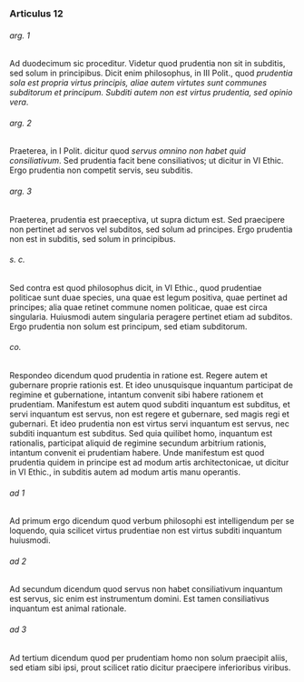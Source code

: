 ### Articulus 12

###### arg. 1
Ad duodecimum sic proceditur. Videtur quod prudentia non sit in subditis, sed solum in principibus. Dicit enim philosophus, in III Polit., quod *prudentia sola est propria virtus principis, aliae autem virtutes sunt communes subditorum et principum. Subditi autem non est virtus prudentia, sed opinio vera*.

###### arg. 2
Praeterea, in I Polit. dicitur quod *servus omnino non habet quid consiliativum*. Sed prudentia facit bene consiliativos; ut dicitur in VI Ethic. Ergo prudentia non competit servis, seu subditis.

###### arg. 3
Praeterea, prudentia est praeceptiva, ut supra dictum est. Sed praecipere non pertinet ad servos vel subditos, sed solum ad principes. Ergo prudentia non est in subditis, sed solum in principibus.

###### s. c.
Sed contra est quod philosophus dicit, in VI Ethic., quod prudentiae politicae sunt duae species, una quae est legum positiva, quae pertinet ad principes; alia quae retinet commune nomen politicae, quae est circa singularia. Huiusmodi autem singularia peragere pertinet etiam ad subditos. Ergo prudentia non solum est principum, sed etiam subditorum.

###### co.
Respondeo dicendum quod prudentia in ratione est. Regere autem et gubernare proprie rationis est. Et ideo unusquisque inquantum participat de regimine et gubernatione, intantum convenit sibi habere rationem et prudentiam. Manifestum est autem quod subditi inquantum est subditus, et servi inquantum est servus, non est regere et gubernare, sed magis regi et gubernari. Et ideo prudentia non est virtus servi inquantum est servus, nec subditi inquantum est subditus. Sed quia quilibet homo, inquantum est rationalis, participat aliquid de regimine secundum arbitrium rationis, intantum convenit ei prudentiam habere. Unde manifestum est quod prudentia quidem in principe est ad modum artis architectonicae, ut dicitur in VI Ethic., in subditis autem ad modum artis manu operantis.

###### ad 1
Ad primum ergo dicendum quod verbum philosophi est intelligendum per se loquendo, quia scilicet virtus prudentiae non est virtus subditi inquantum huiusmodi.

###### ad 2
Ad secundum dicendum quod servus non habet consiliativum inquantum est servus, sic enim est instrumentum domini. Est tamen consiliativus inquantum est animal rationale.

###### ad 3
Ad tertium dicendum quod per prudentiam homo non solum praecipit aliis, sed etiam sibi ipsi, prout scilicet ratio dicitur praecipere inferioribus viribus.

